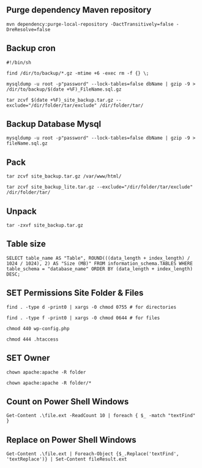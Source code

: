 ## Purge dependency Maven repository

`mvn dependency:purge-local-repository -DactTransitively=false -DreResolve=false`

## Backup cron

`#!/bin/sh`

`find /dir/to/backup/*.gz -mtime +6 -exec rm -f {} \;`

`mysqldump -u root -p"password" --lock-tables=false dbName | gzip -9 > /dir/to/backup/$(date +%F)_FileName.sql.gz`

`tar zcvf $(date +%F)_site_backup.tar.gz --exclude="/dir/folder/tar/exclude" /dir/folder/tar/`

## Backup Database Mysql

`mysqldump -u root -p"password" --lock-tables=false dbName | gzip -9 > fileName.sql.gz`

## Pack

`tar zcvf site_backup.tar.gz /var/www/html/`

`tar zcvf site_backup_lite.tar.gz --exclude="/dir/folder/tar/exclude" /dir/folder/tar/`

## Unpack

`tar -zxvf site_backup.tar.gz`

## Table size

`SELECT table_name AS "Table", ROUND(((data_length + index_length) / 1024 / 1024), 2) AS "Size (MB)" FROM information_schema.TABLES WHERE table_schema = "database_name" ORDER BY (data_length + index_length) DESC;`

## SET Permissions Site Folder & Files

`find . -type d -print0 | xargs -0 chmod 0755 # for directories`

`find . -type f -print0 | xargs -0 chmod 0644 # for files`

`chmod 440 wp-config.php`

`chmod 444 .htaccess`

## SET Owner

`chown apache:apache -R folder`

`chown apache:apache -R folder/*`

## Count on Power Shell Windows

`Get-Content .\file.ext -ReadCount 10 | foreach { $_ -match "textFind" }`

## Replace on Power Shell Windows

`Get-Content .\file.ext | Foreach-Object {$_.Replace('textFind', 'textReplace')} | Set-Content fileResult.ext`
